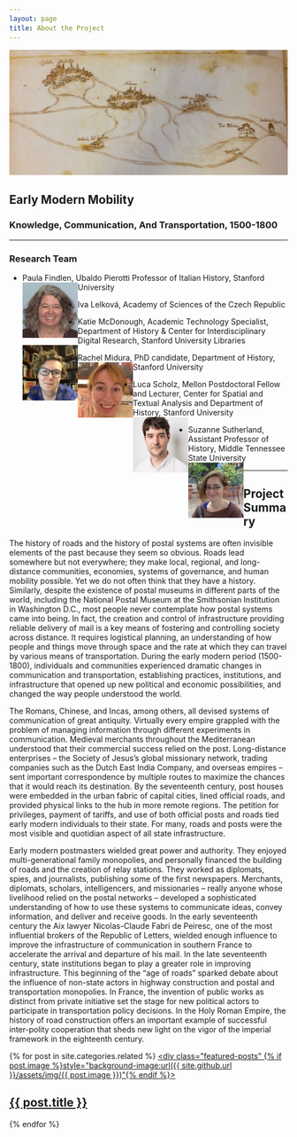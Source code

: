 ```yaml
---
layout: page
title: About the Project
---
```


![albano roads](https://github.com/EMmobility/emm_site/blob/gh-pages/assets/img/albano_roads.png?raw=true)
## Early Modern Mobility
### Knowledge, Communication, And Transportation, 1500-1800


---

### Research Team
- Paula Findlen, Ubaldo Pierotti Professor of Italian History, Stanford University <img align="left" width="100" height="100" src="https://github.com/EMmobility/emm_site/blob/gh-pages/assets/img/findlen.jpg?raw=true">

- Iva Lelková, Academy of Sciences of the Czech Republic

- Katie McDonough, Academic Technology Specialist, Department of History & Center for Interdisciplinary Digital Research, Stanford University Libraries <img align="left" width="100" height="100" src="https://github.com/EMmobility/emm_site/blob/gh-pages/assets/img/mcdonough.JPG?raw=true">

- Rachel Midura, PhD candidate, Department of History, Stanford University <img align="left" width="100" height="100" src="https://github.com/EMmobility/emm_site/blob/gh-pages/assets/img/midura.jpg?raw=true">

- Luca Scholz, Mellon Postdoctoral Fellow and Lecturer, Center for Spatial and Textual Analysis and Department of History, Stanford University <img align="left" width="100" height="100" src="https://github.com/EMmobility/emm_site/blob/gh-pages/assets/img/scholz.jpg?raw=true">

- Suzanne Sutherland, Assistant Professor of History, Middle Tennessee State University <img align="left" width="100" height="100" src="https://github.com/EMmobility/emm_site/blob/gh-pages/assets/img/sutherland.JPG?raw=true">

---

## Project Summary

The history of roads and the history of postal systems are often invisible elements of the past because they seem so obvious. Roads lead somewhere but not everywhere; they make local, regional, and long-distance communities, economies, systems of governance, and human mobility possible. Yet we do not often think that they have a history. Similarly, despite the existence of postal museums in different parts of the world, including the National Postal Museum at the Smithsonian Institution in Washington D.C., most people never contemplate how postal systems came into being. In fact, the creation and control of infrastructure providing reliable delivery of mail is a key means of fostering and controlling society across distance. It requires logistical planning, an understanding of how people and things move through space and the rate at which they can travel by various means of transportation. During the early modern period (1500-1800), individuals and communities experienced dramatic changes in communication and transportation, establishing practices, institutions, and infrastructure that opened up new political and economic possibilities, and changed the way people understood the world.

The Romans, Chinese, and Incas, among others, all devised systems of communication of great antiquity. Virtually every empire grappled with the problem of managing information through different experiments in communication. Medieval merchants throughout the Mediterranean understood that their commercial success relied on the post. Long-distance enterprises – the Society of Jesus’s global missionary network, trading companies such as the Dutch East India Company, and overseas empires – sent important correspondence by multiple routes to maximize the chances that it would reach its destination. By the seventeenth century, post houses were embedded in the urban fabric of capital cities, lined official roads, and provided physical links to the hub in more remote regions. The petition for privileges, payment of tariffs, and use of both official posts and roads tied early modern individuals to their state. For many, roads and posts were the most visible and quotidian aspect of all state infrastructure.

Early modern postmasters wielded great power and authority. They enjoyed multi-generational family monopolies, and personally financed the building of roads and the creation of relay stations. They worked as diplomats, spies, and journalists, publishing some of the first newspapers. Merchants, diplomats, scholars, intelligencers, and missionaries – really anyone whose livelihood relied on the postal networks – developed a sophisticated understanding of how to use these systems to communicate ideas, convey information, and deliver and receive goods. In the early seventeenth century the Aix lawyer Nicolas-Claude Fabri de Peiresc, one of the most influential brokers of the Republic of Letters, wielded enough influence to improve the infrastructure of communication in southern France to accelerate the arrival and departure of his mail. In the late seventeenth century, state institutions began to play a greater role in improving infrastructure. This beginning of the “age of roads” sparked debate about the influence of non-state actors in highway construction and postal and transportation monopolies. In France, the invention of public works as distinct from private initiative set the stage for new political actors to participate in transportation policy decisions. In the Holy Roman Empire, the history of road construction offers an important example of successful inter-polity cooperation that sheds new light on the vigor of the imperial framework in the eighteenth century.

{% for post in site.categories.related %}
  <a href="{{ site.github.url }}{{ post.url }}">
    <div class="featured-posts" {% if post.image %}style="background-image:url({{ site.github.url }}/assets/img/{{ post.image }})"{% endif %}>
      <h2><span>{{ post.title }}</span></h2>
    </div>
  </a>
{% endfor %}
